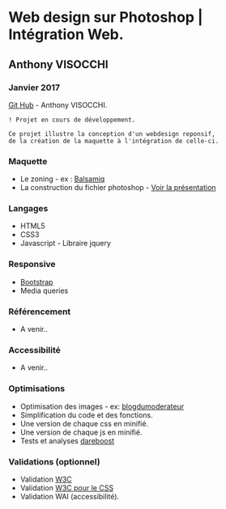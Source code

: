 # Web design sur Photoshop | Intégration Web.

## Anthony VISOCCHI
### Janvier 2017


[Git Hub](https://github.com/anthoviso) - Anthony VISOCCHI.

```
! Projet en cours de développement.

Ce projet illustre la conception d'un webdesign reponsif,
de la création de la maquette à l'intégration de celle-ci.

```
### Maquette

* Le zoning - ex : [Balsamiq](https://balsamiq.com/)
* La construction du fichier photoshop - [Voir la présentation](https://github.com/anthoviso/Web-design---Web-Integration/blob/master/doc/Maquette.md)

### Langages

* HTML5
* CSS3
* Javascript - Libraire jquery

### Responsive

* [Bootstrap](http://getbootstrap.com/)
* Media queries

### Référencement

* A venir..

### Accessibilité

* A venir..

### Optimisations

* Optimisation des images - ex: [blogdumoderateur](http://www.blogdumoderateur.com/optimiser-image/)
* Simplification du code et des fonctions.
* Une version de chaque css en minifié.
* Une version de chaque js en minifié.
* Tests et analyses [dareboost](https://www.dareboost.com/fr/home)

### Validations (optionnel)

* Validation [W3C](https://validator.w3.org/)
* Validation [W3C pour le CSS](https://jigsaw.w3.org/css-validator/)
* Validation WAI (accessibilité).
